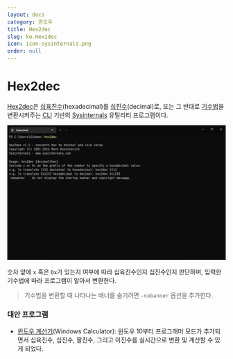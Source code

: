 ```yaml
---
layout: docs
category: 윈도우
title: Hex2dec
slug: ko.Hex2dec
icon: icon-sysinternals.png
order: null
---
```

# Hex2dec
[Hex2dec](https://docs.microsoft.com/en-us/sysinternals/downloads/hex2dec)은 [십육진수](https://ko.wikipedia.org/wiki/십육진법)(hexadecimal)를 [십진수](https://ko.wikipedia.org/wiki/십진법)(decimal)로, 또는 그 반대로 [기수법](https://ko.wikipedia.org/wiki/기수법)을 변환시켜주는 [CLI](https://ko.wikipedia.org/wiki/명령_줄_인터페이스) 기반의 [Sysinternals](ko.Sysinternals) 유틸리티 프로그램이다.

![Hex2dec 유틸리티 프로그램](/images/docs/sysinternals/sysinternals_hex2dec.png)

숫자 앞에 `x` 혹은 `0x`가 있는지 여부에 따라 십육진수인지 십진수인지 판단하며, 입력한 기수법에 따라 프로그램이 알아서 변환한다.

> 기수법을 변환할 때 나타나는 배너를 숨기려면 `-nobanner` 옵션을 추가한다.

### 대안 프로그램
* [윈도우 계산기](https://ko.wikipedia.org/wiki/윈도우_계산기)(Windows Calculator): 윈도우 10부터 프로그래머 모드가 추가되면서 십육진수, 십진수, 팔진수, 그리고 이진수를 실시간으로 변환 및 계산할 수 있게 되었다.
